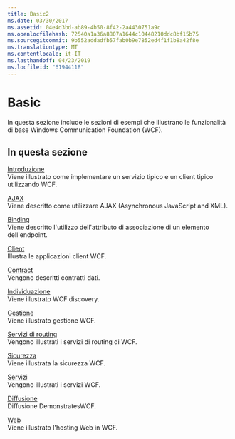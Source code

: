 ```yaml
---
title: Basic2
ms.date: 03/30/2017
ms.assetid: 04e4d3bd-ab89-4b50-8f42-2a4430751a9c
ms.openlocfilehash: 72540a1a36a8807a1644c10448210ddc8bf15b75
ms.sourcegitcommit: 9b552addadfb57fab0b9e7852ed4f1f1b8a42f8e
ms.translationtype: MT
ms.contentlocale: it-IT
ms.lasthandoff: 04/23/2019
ms.locfileid: "61944118"
---
```

# <a name="basic"></a>Basic
In questa sezione include le sezioni di esempi che illustrano le funzionalità di base Windows Communication Foundation (WCF).  
  
## <a name="in-this-section"></a>In questa sezione  
 [Introduzione](../../../../docs/framework/wcf/samples/getting-started-sample.md)  
 Viene illustrato come implementare un servizio tipico e un client tipico utilizzando WCF.  
  
 [AJAX](../../../../docs/framework/wcf/samples/ajax.md)  
 Viene descritto come utilizzare AJAX (Asynchronous JavaScript and XML).  
  
 [Binding](../../../../docs/framework/wcf/samples/binding.md)  
 Viene descritto l'utilizzo dell'attributo di associazione di un elemento dell'endpoint.  
  
 [Client](../../../../docs/framework/wcf/samples/client.md)  
 Illustra le applicazioni client WCF.  
  
 [Contract](../../../../docs/framework/wcf/samples/contract.md)  
 Vengono descritti contratti dati.  
  
 [Individuazione](../../../../docs/framework/wcf/samples/discovery-samples.md)  
 Viene illustrato WCF discovery.  
  
 [Gestione](../../../../docs/framework/wcf/samples/management.md)  
 Viene illustrato gestione WCF.  
  
 [Servizi di routing](../../../../docs/framework/wcf/samples/routing-services.md)  
 Vengono illustrati i servizi di routing di WCF.  
  
 [Sicurezza](../../../../docs/framework/wcf/samples/security-in-wcf.md)  
 Viene illustrata la sicurezza WCF.  
  
 [Servizi](../../../../docs/framework/wcf/samples/services.md)  
 Vengono illustrati i servizi WCF.  
  
 [Diffusione](../../../../docs/framework/wcf/samples/syndication.md)  
 Diffusione DemonstratesWCF.  
  
 [Web](../../../../docs/framework/wcf/samples/web.md)  
 Viene illustrato l'hosting Web in WCF.
